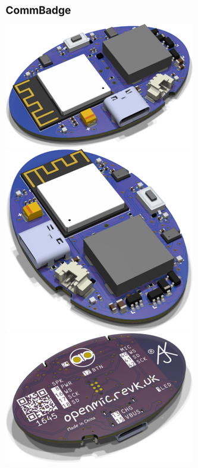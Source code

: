# CommBadge

![Top](CommBadge.png)
![Top rotated](CommBadge-90.png)
![Bottom](CommBadge-bottom.png)
